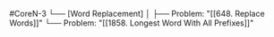 #CoreN-3
└── [Word Replacement]
    │
    ├── Problem: "[[648. Replace Words]]"
    └── Problem: "[[1858. Longest Word With All Prefixes]]"